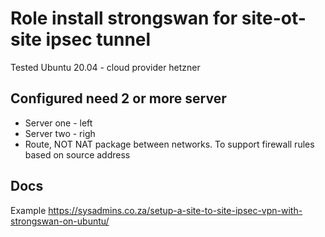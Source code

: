 # Role install strongswan for site-ot-site ipsec tunnel
Tested Ubuntu 20.04 - cloud provider hetzner

## Configured need 2 or more server
* Server one - left
* Server two - righ
* Route, NOT NAT package between networks. To support firewall rules based on source address

## Docs
Example https://sysadmins.co.za/setup-a-site-to-site-ipsec-vpn-with-strongswan-on-ubuntu/